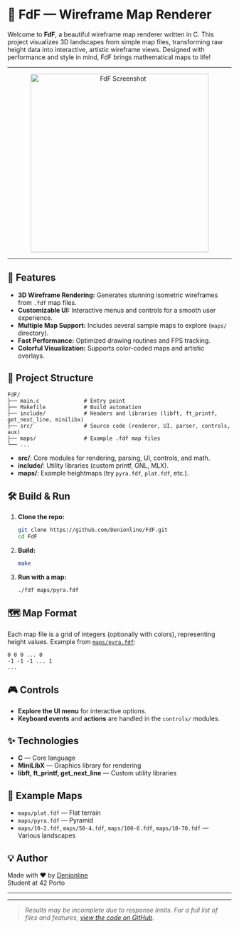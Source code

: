 # 🌄 FdF — Wireframe Map Renderer

Welcome to **FdF**, a beautiful wireframe map renderer written in C. This project visualizes 3D landscapes from simple map files, transforming raw height data into interactive, artistic wireframe views. Designed with performance and style in mind, FdF brings mathematical maps to life!

---

<p align="center">
  <img src="https://github.com/Denionline/FdF/assets/93453046/your-artwork.png" width="400" alt="FdF Screenshot" />
</p>

---

## 🚀 Features

- **3D Wireframe Rendering:** Generates stunning isometric wireframes from `.fdf` map files.
- **Customizable UI:** Interactive menus and controls for a smooth user experience.
- **Multiple Map Support:** Includes several sample maps to explore (`maps/` directory).
- **Fast Performance:** Optimized drawing routines and FPS tracking.
- **Colorful Visualization:** Supports color-coded maps and artistic overlays.

## 📂 Project Structure

```
FdF/
├── main.c              # Entry point
├── Makefile            # Build automation
├── include/            # Headers and libraries (libft, ft_printf, get_next_line, minilibx)
├── src/                # Source code (renderer, UI, parser, controls, aux)
├── maps/               # Example .fdf map files
└── ...
```

- **src/**: Core modules for rendering, parsing, UI, controls, and math.
- **include/**: Utility libraries (custom printf, GNL, MLX).
- **maps/**: Example heightmaps (try `pyra.fdf`, `plat.fdf`, etc.).

## 🛠️ Build & Run

1. **Clone the repo:**
   ```sh
   git clone https://github.com/Denionline/FdF.git
   cd FdF
   ```

2. **Build:**
   ```sh
   make
   ```

3. **Run with a map:**
   ```sh
   ./fdf maps/pyra.fdf
   ```

## 🗺️ Map Format

Each map file is a grid of integers (optionally with colors), representing height values. Example from [`maps/pyra.fdf`](https://github.com/Denionline/FdF/blob/main/maps/pyra.fdf):

```
0 0 0 ... 0
-1 -1 -1 ... 1
...
```

## 🎮 Controls

- **Explore the UI menu** for interactive options.
- **Keyboard events** and **actions** are handled in the `controls/` modules.

## ✨ Technologies

- **C** — Core language
- **MiniLibX** — Graphics library for rendering
- **libft, ft_printf, get_next_line** — Custom utility libraries

## 📸 Example Maps

- `maps/plat.fdf` — Flat terrain
- `maps/pyra.fdf` — Pyramid
- `maps/10-2.fdf`, `maps/50-4.fdf`, `maps/100-6.fdf`, `maps/10-70.fdf` — Various landscapes

## 💡 Author

Made with ❤️ by [Denionline](https://github.com/Denionline)  
Student at 42 Porto

---

---

> _Results may be incomplete due to response limits. For a full list of files and features, [view the code on GitHub](https://github.com/Denionline/FdF/search)._  
